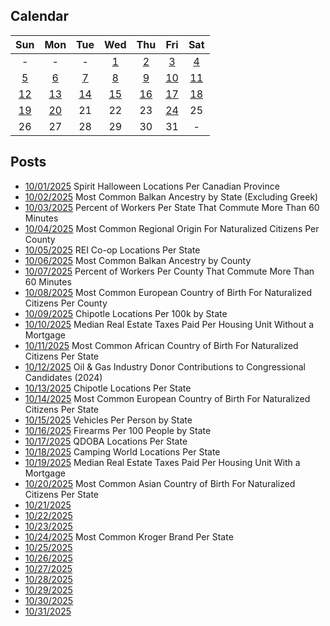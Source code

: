 ## Calendar

|Sun|Mon|Tue|Wed|Thu|Fri|Sat|
|:-:|:-:|:-:|:-:|:-:|:-:|:-:|
|-|-|-|[1](../../projects/stores/Spirit_Halloween_Locations_Per_Canadian_Province)|[2](../../projects/ethnicity/Balkan_Ancestry_Per_State/)|[3](../../projects/economics/Commute_More_60_Minutes_Per_State/)|[4](../../projects/demography/Citizen_Origin_Region_Per_County/)|
|[5](../../projects/stores/REI_Locations_Per_State/)|[6](../../projects/ethnicity/Balkan_Ancestry_Per_County/)|[7](../../projects/economics/Commute_More_60_Minutes_Per_County)|[8](../../projects/demography/Citizen_European_Origin_Region_Per_County/)|[9](../../projects/restaurants/Chipotle_Per_Capita/)|[10](../../projects/economics/Median_Real_Estate_Taxes_Paid_Without_Mortgage_Per_County)|[11](../../projects/demography/Citizen_African_Origin_Per_State/)|
|[12](../../projects/politics/Oil_And_Gas_Industry_Contributions_Per_State/)|[13](../../projects/restaurants/Chipotle_Per_State/)|[14](../../projects/demography/Citizen_European_Origin_Region_Per_State/)|[15](../../projects/economics/Vehicles_Per_State/)|[16](../../projects/demography/Firearms_Per_State/)|[17](../../projects/restaurants/QDOBA_Per_State/)|[18](../../projects/stores/Camping_World_Locations_Per_State/)|
|[19](../../projects/economics/Median_Real_Estate_Taxes_Paid_With_Mortgage_Per_County/)|[20](../../projects/demography/Citizen_Asian_Origin_Per_State/) |21|22|23|[24](../../projects/versus/Most_Common_Kroger_Brand_Per_State/)|25|
|26|27|28|29|30|31|-|

## Posts

* [10/01/2025](../../projects/stores/Spirit_Halloween_Locations_Per_Canadian_Province) Spirit Halloween Locations Per Canadian Province
* [10/02/2025](../../projects/ethnicity/Balkan_Ancestry_Per_State/) Most Common Balkan Ancestry by State (Excluding Greek)
* [10/03/2025](../../projects/economics/Commute_More_60_Minutes_Per_State/) Percent of Workers Per State That Commute More Than 60 Minutes
* [10/04/2025](../../projects/demography/Citizen_Origin_Region_Per_County/) Most Common Regional Origin For Naturalized Citizens Per County
* [10/05/2025](../../projects/stores/REI_Locations_Per_State/) REI Co-op Locations Per State
* [10/06/2025](../../projects/ethnicity/Balkan_Ancestry_Per_County/) Most Common Balkan Ancestry by County
* [10/07/2025](../../projects/economics/Commute_More_60_Minutes_Per_County) Percent of Workers Per County That Commute More Than 60 Minutes
* [10/08/2025](../../projects/demography/Citizen_European_Origin_Region_Per_County/) Most Common European Country of Birth For Naturalized Citizens Per County
* [10/09/2025](../../projects/restaurants/Chipotle_Per_Capita/) Chipotle Locations Per 100k by State
* [10/10/2025](../../projects/economics/Median_Real_Estate_Taxes_Paid_Without_Mortgage_Per_County) Median Real Estate Taxes Paid Per Housing Unit Without a Mortgage
* [10/11/2025](../../projects/demography/Citizen_African_Origin_Per_State/) Most Common African Country of Birth For Naturalized Citizens Per State
* [10/12/2025](../../projects/politics/Oil_And_Gas_Industry_Contributions_Per_State/) Oil & Gas Industry Donor Contributions to Congressional Candidates (2024)
* [10/13/2025](../../projects/restaurants/Chipotle_Per_State/) Chipotle Locations Per State
* [10/14/2025](../../projects/demography/Citizen_European_Origin_Region_Per_State/) Most Common European Country of Birth For Naturalized Citizens Per State
* [10/15/2025](../../projects/economics/Vehicles_Per_State/) Vehicles Per Person by State
* [10/16/2025](../../projects/demography/Firearms_Per_State/) Firearms Per 100 People by State
* [10/17/2025](../../projects/restaurants/QDOBA_Per_State/) QDOBA Locations Per State
* [10/18/2025](../../projects/stores/Camping_World_Locations_Per_State/) Camping World Locations Per State
* [10/19/2025](../../projects/economics/Median_Real_Estate_Taxes_Paid_With_Mortgage_Per_County/) Median Real Estate Taxes Paid Per Housing Unit With a Mortgage
* [10/20/2025](../../projects/demography/Citizen_Asian_Origin_Per_State/) Most Common Asian Country of Birth For Naturalized Citizens Per State
* [10/21/2025]()
* [10/22/2025]()
* [10/23/2025]()
* [10/24/2025](../../projects/versus/Most_Common_Kroger_Brand_Per_State/) Most Common Kroger Brand Per State
* [10/25/2025]()
* [10/26/2025]()
* [10/27/2025]()
* [10/28/2025]()
* [10/29/2025]()
* [10/30/2025]()
* [10/31/2025]()
